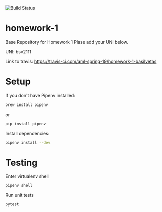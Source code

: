 ![Build Status](https://travis-ci.com/aml-spring-19/homework-1-basilvetas.svg?token=AJqy8UpM4w9TVN6sptzA&branch=master)

# homework-1
Base Repository for Homework 1
Plase add your UNI below.

UNI: bsv2111

Link to travis: https://travis-ci.com/aml-spring-19/homework-1-basilvetas

# Setup

If you don't have Pipenv installed:
```bash
brew install pipenv
```
or
```bash
pip install pipenv
```

Install dependencies:
```bash
pipenv install --dev
```

# Testing

Enter virtualenv shell
```bash
pipenv shell
```

Run unit tests
```bash
pytest
```